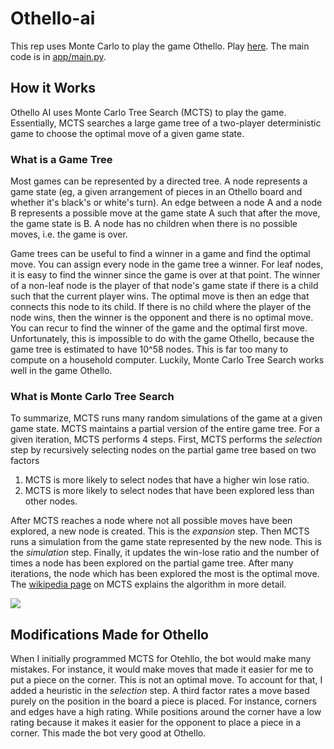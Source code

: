 # Othello-ai

This rep uses Monte Carlo to play the game Othello. Play [here](https://othello-ai-dhorne.herokuapp.com/). The main code is in [app/main.py](https://github.com/ki0apa/Othello-ai/blob/main/app/main.py).

## How it Works

Othello AI uses Monte Carlo Tree Search (MCTS) to play the game. Essentially, MCTS searches a large game tree of a two-player deterministic game to choose the optimal move of a given game state.

### What is a Game Tree

Most games can be represented by a directed tree. A node represents a game state (eg, a given arrangement of pieces in an Othello board and whether it's black's or white's turn). An edge between a node A and a node B represents a possible move at the game state A such that after the move, the game state is B. A node has no children when there is no possible moves, i.e. the game is over. 

Game trees can be useful to find a winner in a game and find the optimal move. You can assign every node in the game tree a winner. For leaf nodes, it is easy to find the winner since the game is over at that point. The winner of a non-leaf node is the player of that node's game state if there is a child such that the current player wins. The optimal move is then an edge that connects this node to its child. If there is no child where the player of the node wins, then the winner is the opponent and there is no optimal move. You can recur to find the winner of the game and the optimal first move. Unfortunately, this is impossible to do with the game Othello, because the game tree is estimated to have 10^58 nodes. This is far too many to compute on a household computer. Luckily, Monte Carlo Tree Search works well in the game Othello. 

### What is Monte Carlo Tree Search

To summarize, MCTS runs many random simulations of the game at a given game state. MCTS maintains a partial version of the entire game tree. For a given iteration, MCTS performs 4 steps. First, MCTS performs the _selection_ step by recursively selecting nodes on the partial game tree based on two factors 

1. MCTS is more likely to select nodes that have a higher win lose ratio.
2. MCTS is more likely to select nodes that have been explored less than other nodes. 

After MCTS reaches a node where not all possible moves have been explored, a new node is created. This is the _expansion_ step. Then MCTS runs a simulation from the game state represented by the new node. This is the _simulation_ step. Finally, it updates the win-lose ratio and the number of times a node has been explored on the partial game tree. After many iterations, the node which has been explored the most is the optimal move. The [wikipedia page](https://en.wikipedia.org/wiki/Monte_Carlo_tree_search) on MCTS explains the algorithm in more detail. 

![](https://upload.wikimedia.org/wikipedia/commons/2/21/MCTS-steps.svg)

## Modifications Made for Othello

When I initially programmed MCTS for Otehllo, the bot would make many mistakes. For instance, it would make moves that made it easier for me to put a piece on the corner. This is not an optimal move. To account for that, I added a heuristic in the _selection_ step. A third factor rates a move based purely on the position in the board a piece is placed. For instance, corners and edges have a high rating. While positions around the corner have a low rating because it makes it easier for the opponent to place a piece in a corner. This made the bot very good at Othello. 


